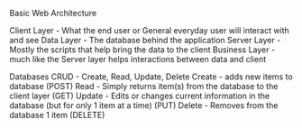 Basic Web Architecture

Client Layer - What the end user or General everyday user will interact with and see
Data Layer - The database behind the application
Server Layer - Mostly the scripts that help bring the data to the client
Business Layer - much like the Server layer helps interactions between data and client

Databases
CRUD - Create, Read, Update, Delete
Create - adds new items to database (POST)
Read - Simply returns item(s) from the database to the client layer (GET)
Update - Edits or changes current information in the database (but for only 1 item at a time) (PUT)
Delete - Removes from the database 1 item (DELETE)
